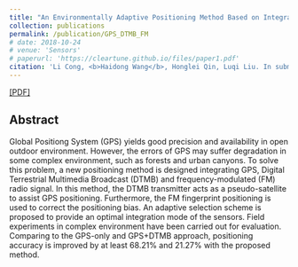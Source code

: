```yaml
---
title: "An Environmentally Adaptive Positioning Method Based on Integration of GPS/DTMB/FM"
collection: publications
permalink: /publication/GPS_DTMB_FM
# date: 2018-10-24
# venue: 'Sensors'
# paperurl: 'https://cleartune.github.io/files/paper1.pdf'
citation: 'Li Cong, <b>Haidong Wang</b>, Honglei Qin, Luqi Liu. In submission to <i>Sensors</i>.'
---
```


[[PDF]](https://cleartune.github.io/files/Paper_GPS_DTMB_FM.pdf)

## Abstract
Global Positiong System (GPS) yields good precision and availability in open outdoor environment. However, the errors of GPS may suffer degradation in some complex environment, such as forests and urban canyons. To solve this problem, a new positioning method is designed integrating GPS, Digital Terrestrial Multimedia Broadcast (DTMB) and frequency-modulated (FM) radio signal. In this method, the DTMB transmitter acts as a pseudo-satellite to assist GPS positioning. Furthermore, the FM fingerprint positioning is used to correct the positioning bias. An adaptive selection scheme is proposed to provide an optimal integration mode of the sensors. Field experiments in complex environment have been carried out for evaluation. Comparing to the GPS-only and GPS+DTMB approach, positioning accuracy is improved by at least 68.21% and 21.27% with the proposed method.
